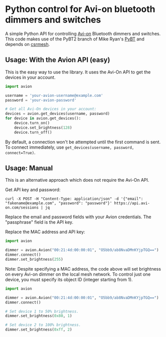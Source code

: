 # Python control for Avi-on bluetooth dimmers and switches

A simple Python API for controlling [Avi-on](http://www.avi-on.com/) Bluetooth dimmers and switches. This code makes use of the PyBT2 branch of Mike Ryan's [PyBT](http://github.com/mikeryan/PyBT) and depends on [csrmesh](https://github.com/nkaminski/csrmesh/).


## Usage: With the Avion API (easy)

This is the easy way to use the library. It uses the Avi-On API to get the devices in your account.

```python
import avion

username = 'your-avion-username@example.com'
password = 'your-avion-password'

# Get all Avi-On devices in your account:
devices = avion.get_devices(username, password)
for device in avion.get_devices():
    device.turn_on()
    device.set_brightness(128)
    device.turn_off()
```

By default, a connection won't be attempted until the first command is sent. To connect immediately, use `get_devices(username, password, connect=True)`.


## Usage: Manual

This is an alternative approach which does not require the Avi-On API.

Get API key and password:

```
curl -X POST -H "Content-Type: application/json" -d '{"email": "fakename@example.com", "password": "password"}' https://api.avi-on.com/sessions | jq
```

Replace the email and password fields with your Avion credentials. The "passphrase" field is the API key.

Replace the MAC address and API key:

```python
import avion

dimmer = avion.Avion("00:21:4d:00:00:01", "O5bb9/ab8NvaDMnKYjpTGQ==")
dimmer.connect()
dimmer.set_brightness(255)
```

Note: Despite specifying a MAC address, the code above will set brightness on
every Avi-on dimmer on the local mesh network. To control just one device,
you must specify its object ID (integer starting from 1).

```python
import avion

dimmer = avion.Avion("00:21:4d:00:00:01", "O5bb9/ab8NvaDMnKYjpTGQ==")
dimmer.connect()

# Set device 1 to 50% brightness.
dimmer.set_brightness(0x80, 1)

# Set device 2 to 100% brightness.
dimmer.set_brightness(0xff, 2)
```
